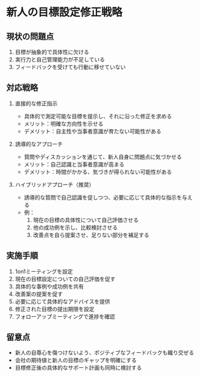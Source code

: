 # 新人の目標設定修正戦略

## 現状の問題点
1. 目標が抽象的で具体性に欠ける
2. 実行力と自己管理能力が不足している
3. フィードバックを受けても行動に移せていない

## 対応戦略
1. 直接的な修正指示
   - 具体的で測定可能な目標を提示し、それに沿った修正を求める
   - メリット：明確な方向性を示せる
   - デメリット：自主性や当事者意識が育たない可能性がある

2. 誘導的なアプローチ
   - 質問やディスカッションを通じて、新人自身に問題点に気づかせる
   - メリット：自己認識と当事者意識が高まる
   - デメリット：時間がかかる、気づきが得られない可能性がある

3. ハイブリッドアプローチ（推奨）
   - 誘導的な質問で自己認識を促しつつ、必要に応じて具体的な指示を与える
   - 例：
     1. 現在の目標の具体性について自己評価させる
     2. 他の成功例を示し、比較検討させる
     3. 改善点を自ら提案させ、足りない部分を補足する

## 実施手順
1. 1on1ミーティングを設定
2. 現在の目標設定についての自己評価を促す
3. 具体的な事例や成功例を共有
4. 改善案の提案を促す
5. 必要に応じて具体的なアドバイスを提供
6. 修正された目標の提出期限を設定
7. フォローアップミーティングで進捗を確認

## 留意点
- 新人の自尊心を傷つけないよう、ポジティブなフィードバックも織り交ぜる
- 会社の期待値と新人の目標のギャップを明確にする
- 目標修正後の具体的なサポート計画も同時に検討する
